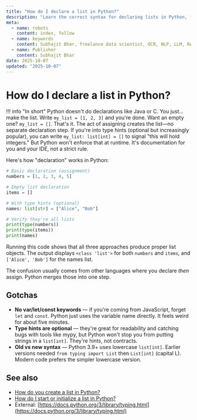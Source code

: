 ```yaml
---
title: "How do I declare a list in Python?"
description: "Learn the correct syntax for declaring lists in Python, from empty lists to pre-populated collections with type hints."
meta:
  - name: robots
    content: index, follow
  - name: keywords
    content: Subhajit Bhar, freelance data scientist, OCR, NLP, LLM, RAG, knowledge base, python, lists, creation
  - name: Publisher
    content: Subhajit Bhar
date: 2025-10-07
updated: "2025-10-07"
---
```


# How do I declare a list in Python?

<!-- more -->

!!! info "In short"
    Python doesn't do declarations like Java or C. You just... make the list. Write `my_list = [1, 2, 3]` and you're done. Want an empty one? `my_list = []`. That's it. The act of assigning creates the list—no separate declaration step. If you're into type hints (optional but increasingly popular), you can write `my_list: list[int] = []` to signal "this will hold integers." But Python won't enforce that at runtime. It's documentation for you and your IDE, not a strict rule.

Here's how "declaration" works in Python:

```python
# Basic declaration (assignment)
numbers = [1, 2, 3, 4, 5]

# Empty list declaration
items = []

# With type hints (optional)
names: list[str] = ["Alice", "Bob"]

# Verify they're all lists
print(type(numbers))
print(type(items))
print(names)
```

Running this code shows that all three approaches produce proper list objects. The output displays `<class 'list'>` for both `numbers` and `items`, and `['Alice', 'Bob']` for the names list.

The confusion usually comes from other languages where you declare *then* assign. Python merges those into one step.

## Gotchas

* **No var/let/const keywords** — if you're coming from JavaScript, forget `let` and `const`. Python just uses the variable name directly. It feels weird for about five minutes.
* **Type hints are optional** — they're great for readability and catching bugs with tools like mypy, but Python won't stop you from putting strings in a `list[int]`. They're hints, not contracts.
* **Old vs new syntax** — Python 3.9+ uses lowercase `list[int]`. Earlier versions needed `from typing import List` then `List[int]` (capital L). Modern code prefers the simpler lowercase version.

## See also

* [How do you create a list in Python?](how-to-create-list-in-python.md)
* [How do I start or initialize a list in Python?](how-to-initialize-list-in-python.md)
* External: [https://docs.python.org/3/library/typing.html](https://docs.python.org/3/library/typing.html)

<script type="application/ld+json">
{
  "@context": "https://schema.org",
  "@type": "FAQPage",
  "mainEntity": [{
    "@type": "Question",
    "name": "How do I declare a list in Python?",
    "acceptedAnswer": {
      "@type": "Answer",
      "text": "Python doesn't do declarations like Java or C. You just... make the list. Write my_list = [1, 2, 3] and you're done. Want an empty one? my_list = []. That's it. The act of assigning creates the list—no separate declaration step. If you're into type hints (optional but increasingly popular), you can write my_list: list[int] = [] to signal this will hold integers. But Python won't enforce that at runtime. It's documentation for you and your IDE, not a strict rule."
    }
  }]
}
</script>
